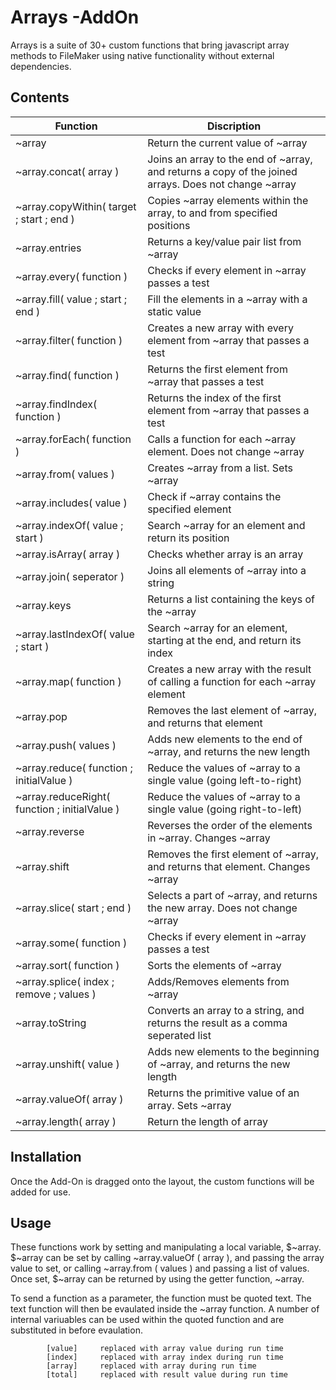 # Arrays -AddOn

Arrays is a suite of 30+ custom functions that bring javascript array methods to FileMaker using native functionality without external dependencies.

## Contents

| Function | Discription |
| --- | --- |
| ~array | Return the current value of ~array |
| ~array.concat( array ) | Joins an array to the end of ~array, and returns a copy of the joined arrays. Does not change ~array |
| ~array.copyWithin( target ; start ; end ) | Copies ~array elements within the array, to and from specified positions  |
| ~array.entries | Returns a key/value pair list from ~array |
| ~array.every( function ) | Checks if every element in ~array passes a test |
| ~array.fill( value ; start ; end ) | Fill the elements in a ~array with a static value |
| ~array.filter( function ) | Creates a new array with every element from ~array that passes a test |
| ~array.find( function ) | Returns the first element from ~array that passes a test |
| ~array.findIndex( function ) | Returns the index of the first element from ~array that passes a test |
| ~array.forEach( function ) | Calls a function for each ~array element. Does not change ~array |
| ~array.from( values ) | Creates ~array from a list. Sets ~array |
| ~array.includes( value ) | Check if ~array contains the specified element |
| ~array.indexOf( value ; start ) | Search ~array for an element and return its position |
| ~array.isArray( array ) | Checks whether array is an array |
| ~array.join( seperator ) | Joins all elements of ~array into a string |
| ~array.keys | Returns a list containing the keys of the ~array |
| ~array.lastIndexOf( value ; start ) | Search ~array for an element, starting at the end, and return its index |
| ~array.map( function ) | Creates a new array with the result of calling a function for each ~array element |
| ~array.pop | Removes the last element of ~array, and returns that element |
| ~array.push( values ) | Adds new elements to the end of ~array, and returns the new length |
| ~array.reduce( function ; initialValue ) | Reduce the values of ~array to a single value (going left-to-right) |
| ~array.reduceRight( function ; initialValue ) | Reduce the values of ~array to a single value (going right-to-left) |
| ~array.reverse | Reverses the order of the elements in ~array. Changes ~array |
| ~array.shift | Removes the first element of ~array, and returns that element. Changes ~array |
| ~array.slice( start ; end ) | Selects a part of ~array, and returns the new array. Does not change ~array |
| ~array.some( function ) | Checks if every element in ~array passes a test |
| ~array.sort( function ) | Sorts the elements of ~array |
| ~array.splice( index ; remove ; values ) | Adds/Removes elements from ~array |
| ~array.toString | Converts an array to a string, and returns the result as a comma seperated list |
| ~array.unshift( value ) | Adds new elements to the beginning of ~array, and returns the new length |
| ~array.valueOf( array ) | Returns the primitive value of an array. Sets ~array |
| ~array.length( array ) | Return the length of array |

## Installation

Once the Add-On is dragged onto the layout, the custom functions will be added for use.

## Usage

These functions work by setting and manipulating a local variable, $~array.  $~array can be set by calling ~array.valueOf ( array ), and passing the array value to set, or calling ~array.from ( values ) and passing a list of values.  Once set, $~array can be returned by using the getter function, ~array.

To send a function as a parameter, the function must be quoted text. The text function will then be evaulated inside the ~array function. A number of internal variuables can be used within the quoted function and are substituted in before evaulation.

			[value]		replaced with array value during run time
			[index]		replaced with array index during run time
			[array]		replaced with array during run time
			[total]		replaced with result value during run time


